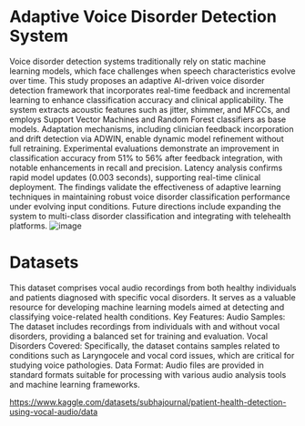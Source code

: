 # Adaptive Voice Disorder Detection System
Voice disorder detection systems traditionally rely on static machine learning models, which face challenges when speech characteristics evolve over time. 
This study proposes an adaptive AI-driven voice disorder detection framework that incorporates real-time feedback and incremental learning to enhance classification accuracy and clinical applicability. 
The system extracts acoustic features such as jitter, shimmer, and MFCCs, and employs Support Vector Machines and Random Forest classifiers as base models. 
Adaptation mechanisms, including clinician feedback incorporation and drift detection via ADWIN, enable dynamic model refinement without full retraining.
Experimental evaluations demonstrate an improvement in classification accuracy from 51% to 56% after feedback integration, with notable enhancements in recall and precision.
Latency analysis confirms rapid model updates (0.003 seconds), supporting real-time clinical deployment. 
The findings validate the effectiveness of adaptive learning techniques in maintaining robust voice disorder classification performance under evolving input conditions. Future directions include expanding the system to multi-class disorder classification and integrating with telehealth platforms.
![image](https://github.com/user-attachments/assets/2f598f16-dda0-4d0c-9f92-72b52f43b305)

# Datasets
This dataset comprises vocal audio recordings from both healthy individuals and patients diagnosed with specific vocal disorders. It serves as a valuable resource for developing machine learning models aimed at detecting and classifying voice-related health conditions.
Key Features:
Audio Samples: The dataset includes recordings from individuals with and without vocal disorders, providing a balanced set for training and evaluation.
Vocal Disorders Covered: Specifically, the dataset contains samples related to conditions such as Laryngocele and vocal cord issues, which are critical for studying voice pathologies.
Data Format: Audio files are provided in standard formats suitable for processing with various audio analysis tools and machine learning frameworks.

https://www.kaggle.com/datasets/subhajournal/patient-health-detection-using-vocal-audio/data


